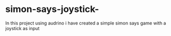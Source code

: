 # simon-says-joystick-
In this project using audrino i have created a simple simon says game with a joystick as input 
